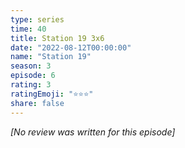 ```yaml
---
type: series
time: 40
title: Station 19 3x6
date: "2022-08-12T00:00:00"
name: "Station 19"
season: 3
episode: 6
rating: 3
ratingEmoji: "⭐️⭐️⭐️"
share: false
---
```


_[No review was written for this episode]_
